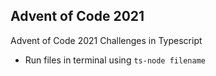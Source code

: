 ## Advent of Code 2021

Advent of Code 2021 Challenges in Typescript
- Run files in terminal using `ts-node filename`